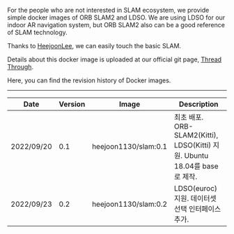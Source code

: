   For the people who are not interested in SLAM ecosystem, we provide simple docker images of ORB SLAM2 and LDSO. We are using LDSO for our indoor AR navigation system, but ORB SLAM2 also can be a good reference of SLAM technology.
  
  Thanks to [HeejoonLee](https://github.com/HeejoonLee), we can easily touch the basic SLAM.
  
  Details about this docker image is uploaded at our official git page, [Thread Through](https://V-SLAMMERS.github.io).
  
  Here, you can find the revision history of Docker images.

---

| Date | Version | Image | Description |
| --- | --- | --- | --- |
| 2022/09/20 | 0.1 | heejoon1130/slam:0.1 | 최초 배포. ORB-SLAM2(Kitti), LDSO(Kitti) 지원. Ubuntu 18.04를 base로 제작. |
| 2022/09/23 | 0.2 | heejoon1130/slam:0.2 | LDSO(euroc) 지원. 데이터셋 선택 인터페이스 추가. |
